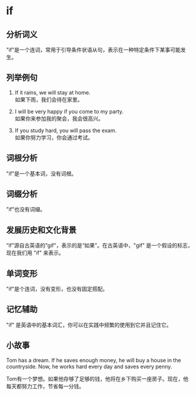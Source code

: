 # if

## 分析词义

  

"if"是一个连词，常用于引导条件状语从句，表示在一种特定条件下某事可能发生。

  

## 列举例句

  

1.  If it rains, we will stay at home.  
    如果下雨，我们会待在家里。
    
      
    
2.  I will be very happy if you come to my party.  
    如果你来参加我的聚会，我会很高兴。
    
      
    
3.  If you study hard, you will pass the exam.  
    如果你努力学习，你会通过考试。
    
      
    

  

## 词根分析

  

"if"是一个基本词，没有词根。

  

## 词缀分析

  

"if"也没有词缀。

  

## 发展历史和文化背景

  

“if”源自古英语的“gif”，表示的是“如果”。在古英语中，"gif" 是一个假设的标志，现在我们用 "if" 来表示。

  

## 单词变形

  

"if"是个连词，没有变形，也没有固定搭配。

  

## 记忆辅助

  

"if" 是英语中的基本词汇，你可以在实践中频繁的使用到它并且记住它。

  

## 小故事

  

Tom has a dream. If he saves enough money, he will buy a house in the countryside. Now, he works hard every day and saves every penny.

  

Tom有一个梦想。如果他存够了足够的钱，他将在乡下购买一座房子。现在，他每天都努力工作，节省每一分钱。
